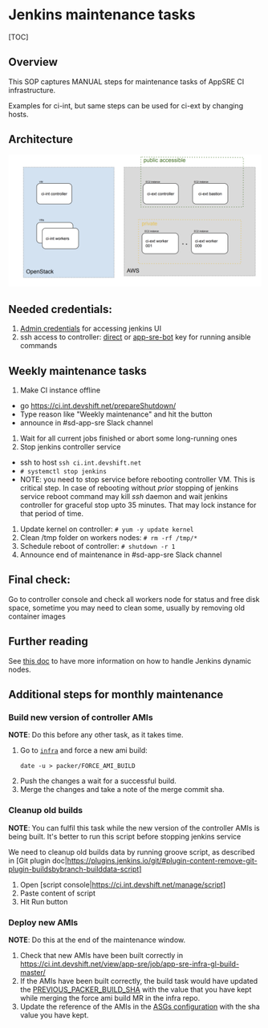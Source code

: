 # Jenkins maintenance tasks

[TOC]

## Overview

This SOP captures MANUAL steps for maintenance tasks of AppSRE CI infrastructure.

Examples for ci-int, but same steps can be used for ci-ext by changing hosts.

## Architecture

![AppSRE Jenkins](img/jenkins.png "App SRE Jenkins Architecture")

## Needed credentials:

1. [Admin credentials](https://gitlab.cee.redhat.com/service/app-interface/-/blob/5a22e57f229648403c4e7882233f559066a9f0bb/data/teams/app-sre/roles/app-sre.yml#L14-15) for accessing jenkins UI
1. ssh access to controller: [direct](https://gitlab.cee.redhat.com/app-sre/infra/-/blob/master/ansible/hosts/group_vars/all#L5) or [app-sre-bot](https://vault.devshift.net/ui/vault/secrets/app-sre/show/ansible/roles/app-sre-bot) key for running ansible commands

## Weekly maintenance tasks

1. Make CI instance offline
  - go https://ci.int.devshift.net/prepareShutdown/
  - Type reason like "Weekly maintenance" and hit the button
  - announce in #sd-app-sre Slack channel
1. Wait for all current jobs finished or abort some long-running ones
1. Stop jenkins controller service
  - ssh to host `ssh ci.int.devshift.net`
  - `# systemctl stop jenkins`
  - NOTE: you need to stop service before rebooting controller VM. This is critical step. In case of rebooting without *prior* stopping of jenkins service reboot command may kill _ssh_ daemon and wait jenkins controller for graceful stop upto 35 minutes. That may lock instance for that period of time.
1. Update kernel on controller: `# yum -y update kernel`
1. Clean /tmp folder on workers nodes: `# rm -rf /tmp/*`
1. Schedule reboot of controller: `# shutdown -r 1`
1. Announce end of maintenance in #sd-app-sre Slack channel

## Final check:
Go to controller console and check all workers node for status and free disk space, sometime you may need to clean some, usually by removing old container images

## Further reading

See [this doc](/docs/app-sre/jenkins-worker-cicd.md) to have more information on how to handle Jenkins dynamic nodes.

## Additional steps for monthly maintenance

### Build new version of controller AMIs

**NOTE**: Do this before any other task, as it takes time.

1. Go to [`infra`](https://gitlab.cee.redhat.com/app-sre/infra) and force a new ami build:
    ```
    date -u > packer/FORCE_AMI_BUILD
    ```
1. Push the changes a wait for a successful build.
1. Merge the changes and take a note of the merge commit sha.

### Cleanup old builds

**NOTE**: You can fulfil this task while the new version of the controller AMIs is being built. It's better to run this script before stopping jenkins service

We need to cleanup old builds data by running groove script, as described in [Git plugin doc|https://plugins.jenkins.io/git/#plugin-content-remove-git-plugin-buildsbybranch-builddata-script]

1. Open [script console|https://ci.int.devshift.net/manage/script]
1. Paste content of script
1. Hit Run button

### Deploy new AMIs

**NOTE**: Do this at the end of the maintenance window.

1. Check that new AMIs have been built correctly in https://ci.int.devshift.net/view/app-sre/job/app-sre-infra-gl-build-master/
1. If the AMIs have been built correctly, the build task would have updated the [PREVIOUS_PACKER_BUILD_SHA](https://gitlab.cee.redhat.com/app-sre/infra/-/blob/master/PREVIOUS_PACKER_BUILD_SHA) with the value that you have kept while merging the force ami build MR in the infra repo.
1. Update the reference of the AMIs in the [ASGs configuration](/data/services/app-sre/namespaces/app-sre-ci.yaml) with the sha value you have kept.
